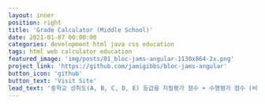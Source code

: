 ```yaml
---
layout: inner
position: right
title: 'Grade Calculator (Middle School)'
date: 2021-01-07 00:00:00
categories: development html java css education
tags: html web calculator education
featured_image: 'img/posts/01_bloc-jams-angular-1130x864-2x.png'
project_link: 'https://github.com/jamigibbs/bloc-jams-angular'
button_icon: 'github'
button_text: 'Visit Site'
lead_text: '중학교 성취도(A, B, C, D, E) 등급을 지필평가 점수 + 수행평가 점수 (비율 반영)를 입력하여 쉽게 계산합니다.'
---
```

